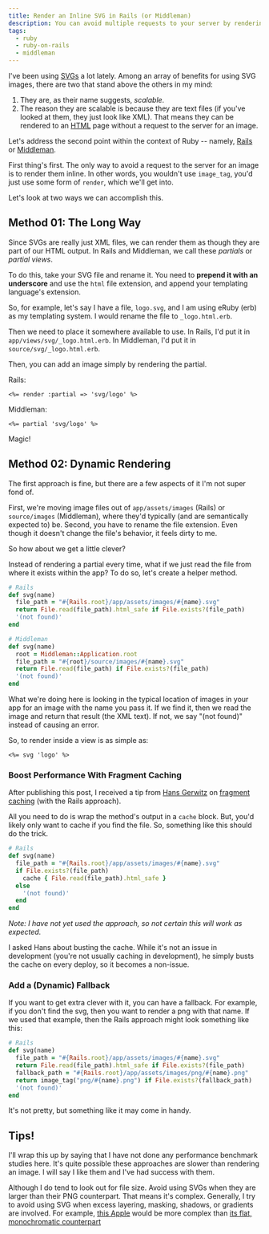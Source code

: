 ```yaml
---
title: Render an Inline SVG in Rails (or Middleman)
description: You can avoid multiple requests to your server by rendering SVG images inline to the rest of your HTML.
tags:
  - ruby
  - ruby-on-rails
  - middleman
---
```


I've been using [SVGs](https://en.wikipedia.org/wiki/Scalable_Vector_Graphics) a lot lately. Among an array of benefits for using SVG images, there are two that stand above the others in my mind:

1. They are, as their name suggests, _scalable_.
2. The reason they are scalable is because they are text files (if you've looked at them, they just look like XML). That means they can be rendered to an [HTML](/blog/wtf-is-html/) page without a request to the server for an image.

Let's address the second point within the context of Ruby -- namely, [Rails](http://rubyonrails.org/) or [Middleman](https://middlemanapp.com/).

First thing's first. The only way to avoid a request to the server for an image is to render them inline. In other words, you wouldn't use `image_tag`, you'd just use some form of `render`, which we'll get into.

Let's look at two ways we can accomplish this.

## Method 01: The Long Way

Since SVGs are really just XML files, we can render them as though they are part of our HTML output. In Rails and Middleman, we call these _partials_ or _partial views_.

To do this, take your SVG file and rename it. You need to **prepend it with an underscore** and use the `html` file extension, and append your templating language's extension.

So, for example, let's say I have a file, `logo.svg`, and I am using eRuby (erb) as my templating system. I would rename the file to `_logo.html.erb`.

Then we need to place it somewhere available to use. In Rails, I'd put it in `app/views/svg/_logo.html.erb`. In Middleman, I'd put it in `source/svg/_logo.html.erb`.

Then, you can add an image simply by rendering the partial.

Rails:

```erb
<%= render :partial => 'svg/logo' %>
```

Middleman:

```erb
<%= partial 'svg/logo' %>
```

Magic!

## Method 02: Dynamic Rendering

The first approach is fine, but there are a few aspects of it I'm not super fond of.

First, we're moving image files out of `app/assets/images` (Rails) or `source/images` (Middleman), where they'd typically (and are semantically expected to) be. Second, you have to rename the file extension. Even though it doesn't change the file's behavior, it feels dirty to me.

So how about we get a little clever?

Instead of rendering a partial every time, what if we just read the file from where it exists within the app? To do so, let's create a helper method.

```ruby
# Rails
def svg(name)
  file_path = "#{Rails.root}/app/assets/images/#{name}.svg"
  return File.read(file_path).html_safe if File.exists?(file_path)
  '(not found)'
end

# Middleman
def svg(name)
  root = Middleman::Application.root
  file_path = "#{root}/source/images/#{name}.svg"
  return File.read(file_path) if File.exists?(file_path)
  '(not found)'
end
```

What we're doing here is looking in the typical location of images in your app for an image with the name you pass it. If we find it, then we read the image and return that result (the XML text). If not, we say "(not found)" instead of causing an error.

So, to render inside a view is as simple as:

```erb
<%= svg 'logo' %>
```

### Boost Performance With Fragment Caching

After publishing this post, I received a tip from [Hans Gerwitz](http://hans.gerwitz.com/) on [fragment caching](http://guides.rubyonrails.org/caching_with_rails) (with the Rails approach).

All you need to do is wrap the method's output in a `cache` block. But, you'd likely only want to cache if you find the file. So, something like this should do the trick.

```ruby
# Rails
def svg(name)
  file_path = "#{Rails.root}/app/assets/images/#{name}.svg"
  if File.exists?(file_path)
    cache { File.read(file_path).html_safe }
  else
    '(not found)'
  end
end
```

_Note: I have not yet used the approach, so not certain this will work as expected._

I asked Hans about busting the cache. While it's not an issue in development (you're not usually caching in development), he simply busts the cache on every deploy, so it becomes a non-issue.

### Add a (Dynamic) Fallback

If you want to get extra clever with it, you can have a fallback. For example, if you don't find the svg, then you want to render a png with that name. If we used that example, then the Rails approach might look something like this:

```ruby
# Rails
def svg(name)
  file_path = "#{Rails.root}/app/assets/images/#{name}.svg"
  return File.read(file_path).html_safe if File.exists?(file_path)
  fallback_path = "#{Rails.root}/app/assets/images/png/#{name}.png"
  return image_tag("png/#{name}.png") if File.exists?(fallback_path)
  '(not found)'
end
```

It's not pretty, but something like it may come in handy.

## Tips!

I'll wrap this up by saying that I have not done any performance benchmark studies here. It's quite possible these approaches are slower than rendering an image. I will say I like them and I've had success with them.

Although I do tend to look out for file size. Avoid using SVGs when they are larger than their PNG counterpart. That means it's complex. Generally, I try to avoid using SVG when excess layering, masking, shadows, or gradients are involved. For example, [this Apple](http://vignette1.wikia.nocookie.net/logopedia/images/0/02/Monochrome-Apple.png/revision/latest?cb=20100708111537) would be more complex than [its flat, monochromatic counterpart](http://cdn.osxdaily.com/wp-content/uploads/2010/10/giant-apple-logo-bw.png)
